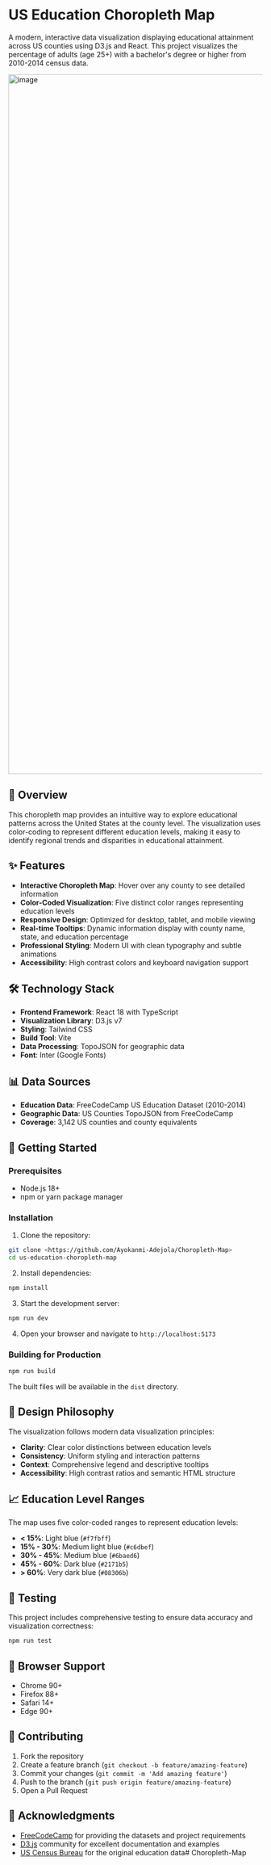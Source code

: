 # US Education Choropleth Map

A modern, interactive data visualization displaying educational attainment across US counties using D3.js and React. This project visualizes the percentage of adults (age 25+) with a bachelor's degree or higher from 2010-2014 census data.

<img width="1920" height="1386" alt="image" src="https://github.com/user-attachments/assets/85e9d799-bc04-4e0c-8de7-2f87c1d13320" />


## 🎯 Overview

This choropleth map provides an intuitive way to explore educational patterns across the United States at the county level. The visualization uses color-coding to represent different education levels, making it easy to identify regional trends and disparities in educational attainment.

## ✨ Features

- **Interactive Choropleth Map**: Hover over any county to see detailed information
- **Color-Coded Visualization**: Five distinct color ranges representing education levels
- **Responsive Design**: Optimized for desktop, tablet, and mobile viewing
- **Real-time Tooltips**: Dynamic information display with county name, state, and education percentage
- **Professional Styling**: Modern UI with clean typography and subtle animations
- **Accessibility**: High contrast colors and keyboard navigation support

## 🛠️ Technology Stack

- **Frontend Framework**: React 18 with TypeScript
- **Visualization Library**: D3.js v7
- **Styling**: Tailwind CSS
- **Build Tool**: Vite
- **Data Processing**: TopoJSON for geographic data
- **Font**: Inter (Google Fonts)

## 📊 Data Sources

- **Education Data**: FreeCodeCamp US Education Dataset (2010-2014)
- **Geographic Data**: US Counties TopoJSON from FreeCodeCamp
- **Coverage**: 3,142 US counties and county equivalents

## 🚀 Getting Started

### Prerequisites

- Node.js 18+ 
- npm or yarn package manager

### Installation

1. Clone the repository:
```bash
git clone <https://github.com/Ayokanmi-Adejola/Choropleth-Map>
cd us-education-choropleth-map
```

2. Install dependencies:
```bash
npm install
```

3. Start the development server:
```bash
npm run dev
```

4. Open your browser and navigate to `http://localhost:5173`

### Building for Production

```bash
npm run build
```

The built files will be available in the `dist` directory.

## 🎨 Design Philosophy

The visualization follows modern data visualization principles:

- **Clarity**: Clear color distinctions between education levels
- **Consistency**: Uniform styling and interaction patterns
- **Context**: Comprehensive legend and descriptive tooltips
- **Accessibility**: High contrast ratios and semantic HTML structure

## 📈 Education Level Ranges

The map uses five color-coded ranges to represent education levels:

- **< 15%**: Light blue (`#f7fbff`)
- **15% - 30%**: Medium light blue (`#c6dbef`)
- **30% - 45%**: Medium blue (`#6baed6`)
- **45% - 60%**: Dark blue (`#2171b5`)
- **> 60%**: Very dark blue (`#08306b`)

## 🧪 Testing

This project includes comprehensive testing to ensure data accuracy and visualization correctness:

```bash
npm run test
```

## 📱 Browser Support

- Chrome 90+
- Firefox 88+
- Safari 14+
- Edge 90+

## 🤝 Contributing

1. Fork the repository
2. Create a feature branch (`git checkout -b feature/amazing-feature`)
3. Commit your changes (`git commit -m 'Add amazing feature'`)
4. Push to the branch (`git push origin feature/amazing-feature`)
5. Open a Pull Request


## 🙏 Acknowledgments

- [FreeCodeCamp](https://www.freecodecamp.org/) for providing the datasets and project requirements
- [D3.js](https://d3js.org/) community for excellent documentation and examples
- [US Census Bureau](https://www.census.gov/) for the original education data# Choropleth-Map

